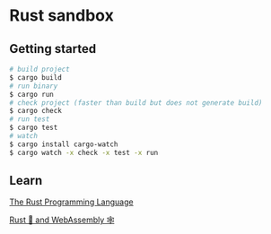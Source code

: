 # Rust sandbox

## Getting started

```sh
# build project
$ cargo build
# run binary
$ cargo run
# check project (faster than build but does not generate build)
$ cargo check
# run test
$ cargo test
# watch
$ cargo install cargo-watch
$ cargo watch -x check -x test -x run
```

## Learn

[The Rust Programming Language](https://doc.rust-lang.org/book/)

[Rust 🦀 and WebAssembly 🕸️](https://rustwasm.github.io/docs/book/introduction.html)
